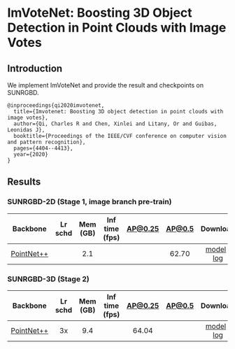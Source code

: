 # ImVoteNet: Boosting 3D Object Detection in Point Clouds with Image Votes

## Introduction

<!-- [ALGORITHM] -->

We implement ImVoteNet and provide the result and checkpoints on SUNRGBD.

```
@inproceedings{qi2020imvotenet,
  title={Imvotenet: Boosting 3D object detection in point clouds with image votes},
  author={Qi, Charles R and Chen, Xinlei and Litany, Or and Guibas, Leonidas J},
  booktitle={Proceedings of the IEEE/CVF conference on computer vision and pattern recognition},
  pages={4404--4413},
  year={2020}
}
```

## Results

### SUNRGBD-2D (Stage 1, image branch pre-train)

|  Backbone   | Lr schd | Mem (GB) | Inf time (fps) | AP@0.25 |AP@0.5| Download |
| :---------: | :-----: | :------: | :------------: | :----: |:----: | :------: |
|    [PointNet++](./imvotenet_faster_rcnn_r50_fpn_2x4_sunrgbd-3d-10class.py)     |   |2.1| | |62.70|[model](https://download.openmmlab.com/mmdetection3d/v0.1.0_models/imvotenet/imvotenet_faster_rcnn_r50_fpn_2x4_sunrgbd-3d-10class/imvotenet_faster_rcnn_r50_fpn_2x4_sunrgbd-3d-10class_20210323_173222-cad62aeb.pth) &#124; [log](https://download.openmmlab.com/mmdetection3d/v0.1.0_models/imvotenet/imvotenet_faster_rcnn_r50_fpn_2x4_sunrgbd-3d-10class/imvotenet_faster_rcnn_r50_fpn_2x4_sunrgbd-3d-10class_20210323_173222.log.json)|

### SUNRGBD-3D (Stage 2)

|  Backbone   | Lr schd | Mem (GB) | Inf time (fps) | AP@0.25 |AP@0.5| Download |
| :---------: | :-----: | :------: | :------------: | :----: |:----: | :------: |
|    [PointNet++](./imvotenet_stage2_16x8_sunrgbd-3d-10class.py)     |  3x    |9.4| |64.04| |[model](https://download.openmmlab.com/mmdetection3d/v0.1.0_models/imvotenet/imvotenet_stage2_16x8_sunrgbd-3d-10class/imvotenet_stage2_16x8_sunrgbd-3d-10class_20210323_184021-d44dcb66.pth) &#124; [log](https://download.openmmlab.com/mmdetection3d/v0.1.0_models/imvotenet/imvotenet_stage2_16x8_sunrgbd-3d-10class/imvotenet_stage2_16x8_sunrgbd-3d-10class_20210323_184021.log.json)|
